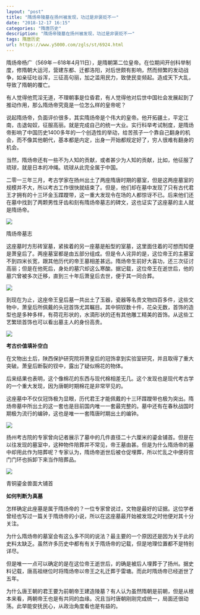 ```yaml
---
layout: "post"
title: "隋炀帝陵墓在扬州被发现，功过是非褒贬不一"
date: "2018-12-17 16:15"
categories: "隋唐历史"
description: "隋炀帝陵墓在扬州被发现，功过是非褒贬不一"
tags: 隋唐历史
url: https://www.y5000.com/zgls/st/6924.html
---
```






隋炀帝杨广（569年－618年4月11日），是隋朝第二位皇帝。在位期间开创科举制度，修隋朝大运河，营建东都、迁都洛阳，对后世颇有影响，然而频繁的发动战争，如亲征吐谷浑，三征高句丽，加之滥用民力，致使民变频起。造成天下大乱，导致了隋朝的覆亡。

有人觉得他荒淫无道，不理朝事是位昏君，有人觉得他对后世中国社会发展起到了推动作用，那么隋炀帝究竟是一位怎么样的皇帝呢？

说起隋炀帝，负面评价很多，其实隋炀帝是个伟大的皇帝。他开拓疆土，平定江南，击退匈奴，征服高丽。就是完成自己的统一大业。实行科举考试制度，是隋炀帝影响了中国历史1400多年的一个创造性的举动，给苦孩子一个靠自己翻身的机会，而不像其他朝代，基本都是内定，出身一开始都规定好了，穷人很难有翻身的机会。

当然，隋炀帝还有一些不为人知的贡献，或者甚少为人知的贡献，比如，他征服了琉球，就是日本的冲绳。琉球从此完全属于中国。

二零一三年三月，考古学家在扬州出土了两座隋唐时期的墓室，但是这两座墓室的规模并不大，所以考古工作很快就结束了。但是，他们却在墓中发现了只有古代君王才拥有的十三环金玉蹀躞带，这一重大发现令在场的人都惊讶不已。后来他们还在墓中找到了两颗男性牙齿和刻有隋炀帝墓志的碑文，这也证实了这座墓的主人就是隋炀帝。

![](https://img.y5000.com/uploads/allimg/161209/8-16120914511U64.jpg)

隋炀帝墓志

这座墓时方形砖室墓，紧挨着的另一座墓是船型的室墓，这里面住着的可想而知便是萧皇后了。两座墓室都是由五部分组成。但是令人诧异的是，这位帝王的主墓室不到四米长宽，跟其他历代的帝王墓相差甚远。隋炀帝生前好大喜功，还三次征讨高丽；但是在他死后，身处的墓穴却这么寒酸。据记载，这位帝王在逝世后，他的墓穴曾被多次迁移，直到三十年后萧皇后去世，便于其一同合葬。

![](https://img.y5000.com/uploads/allimg/161209/8-16120914512L57.jpg)

到现在为止，这座帝王皇后墓一共出土了玉器，瓷器等名贵文物四百多件，这些文物中，萧皇后所佩戴的头冠首饰尤其瞩目。其中铜钗数十件，花朵无数，首饰的造型也是多种多样，有荷花形状的，水滴形状的还有其他雕工精美的首饰。从这些工艺繁琐首饰也可以看出墓主人的身份高贵。

![](https://img.y5000.com/uploads/allimg/161209/8-161209145136427.jpg)

**考古价值填补空白**

在文物出土后，陕西保护研究院将萧皇后的冠饰拿到实验室研究，并且取得了重大突破。萧皇后断裂的钗中，露出了疑似棉花的物体。

后来结果也表明，这个像棉花的东西与现代棉相差无几。这个发现也是现代考古学的一个重大发现，因为唐朝时期棉花是非常罕见的。

这座墓中不仅仅冠饰极为显眼，历代君王才能佩戴的十三环蹀躞带也极为突出。隋炀帝墓中所出土的这一套也是目前国内唯一一套最完整的。墓中还有在春秋战国时期极为流行的编钟，这也是唯一一套隋唐时期出土的编钟。

![](https://img.y5000.com/uploads/allimg/161209/8-16120914514DH.jpg)

扬州考古院的专家曾向记者展示了墓中的几件直径二十六厘米的鎏金铺首。但是在以往发现的墓室中，这种物件陪葬并不常见，帝王墓由甚。但是为什么隋炀帝的墓中却用此作为陪葬呢？专家认为，隋炀帝逝世后被仓促埋葬，所以忙乱之中便将宫门门环也拆卸下来当作陪葬品。

![](https://img.y5000.com/uploads/allimg/161209/145931N29-0.jpg)

青铜鎏金兽面大铺首

**如何判断为真墓**

怎样确定此座墓是属于隋炀帝的？一位专家曾说过，文物是最好的证据。这位学者曾经也写过一篇关于隋炀帝的小说，所以在这座墓最开始被发现之时他便对其十分关注。

为什么隋炀帝的墓室会有这么多不同的说法？最主要的一个原因还是因为关于此的史料太缺乏。虽然许多历史中都有有关于隋炀帝的记载，但是地理位置都不是特别详尽。

但是唯一一点可以确定的是在这位帝王逝世后，的确是被后人埋葬于了扬州。据史料记载，唐高祖继位时将隋炀帝以帝王之礼迁葬于雷塘。而此时隋炀帝已经逝世了五年。

为什么唐王朝的君王要为前朝帝王建造陵墓？有人认为虽然隋朝是前朝，但是从根本来看，两朝帝王也是有共同的血缘。况且当时唐朝刚刚完成统一，局面还很动荡。此举能安抚民心，从政治角度看也是有益的。
